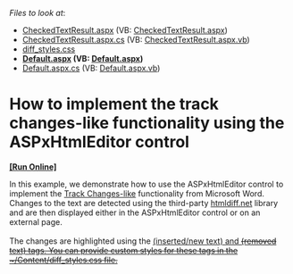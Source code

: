 <!-- default file list -->
*Files to look at*:

* [CheckedTextResult.aspx](./CS/TextDifferenceExample/CheckedTextResult.aspx) (VB: [CheckedTextResult.aspx](./VB/TextDifferenceExample/CheckedTextResult.aspx))
* [CheckedTextResult.aspx.cs](./CS/TextDifferenceExample/CheckedTextResult.aspx.cs) (VB: [CheckedTextResult.aspx.vb](./VB/TextDifferenceExample/CheckedTextResult.aspx.vb))
* [diff_styles.css](./CS/TextDifferenceExample/Content/diff_styles.css)
* **[Default.aspx](./CS/TextDifferenceExample/Default.aspx) (VB: [Default.aspx](./VB/TextDifferenceExample/Default.aspx))**
* [Default.aspx.cs](./CS/TextDifferenceExample/Default.aspx.cs) (VB: [Default.aspx.vb](./VB/TextDifferenceExample/Default.aspx.vb))
<!-- default file list end -->
# How to implement the track changes-like functionality using the ASPxHtmlEditor control
<!-- run online -->
**[[Run Online]](https://codecentral.devexpress.com/t532320/)**
<!-- run online end -->


<p>In this example, we demonstrate how to use the ASPxHtmlEditor control to implement the <a href="https://support.office.com/en-us/article/Track-changes-in-Word-197ba630-0f5f-4a8e-9a77-3712475e806a?ui=en-US&rs=en-US&ad=US">Track Changes-like</a> functionality from Microsoft Word. Changes to the text are detected using the third-party <a href="https://github.com/Rohland/htmldiff.net">htmldiff.net</a> library and are then displayed either in the ASPxHtmlEditor control or on an external page.<br><br>The changes are highlighted using the <ins> (inserted/new text) and <del> (removed text) tags. You can provide custom styles for these tags in the ~/Content/diff_styles.css file.</p>

<br/>


